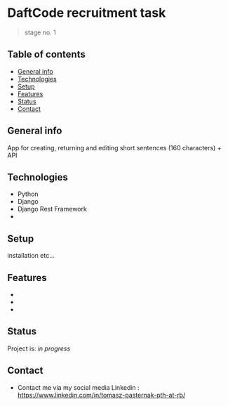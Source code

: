 # DaftCode recruitment task
> stage no. 1

## Table of contents
* [General info](#general-info)
* [Technologies](#technologies)
* [Setup](#setup)
* [Features](#features)
* [Status](#status)
* [Contact](#contact)

## General info
App for creating, returning and editing short sentences (160 characters) + API


## Technologies
* Python
* Django
* Django Rest Framework
* 
## Setup
installation etc...


## Features
* 
* 
* 


## Status
Project is: _in progress_


## Contact
* Contact me via my social media 
Linkedin : https://www.linkedin.com/in/tomasz-pasternak-pth-at-rb/